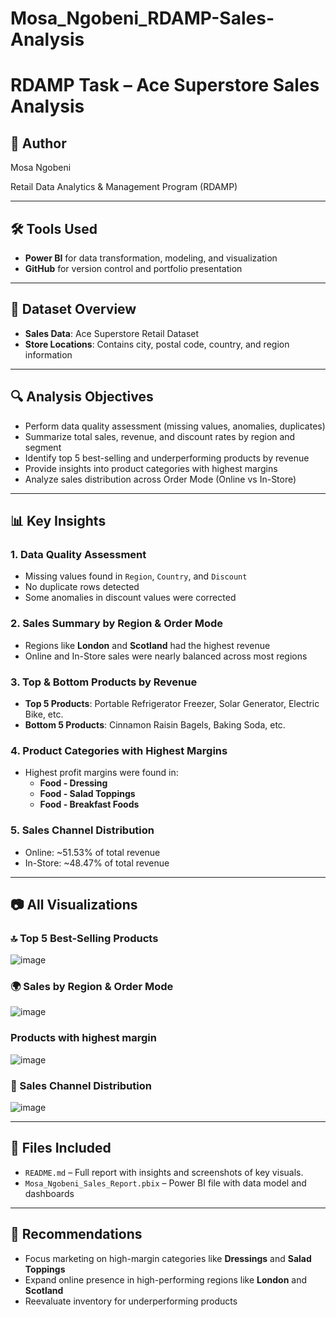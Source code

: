 # Mosa_Ngobeni_RDAMP-Sales-Analysis

# RDAMP Task – Ace Superstore Sales Analysis

## 👤 Author
Mosa Ngobeni


Retail Data Analytics & Management Program (RDAMP)

---

## 🛠️ Tools Used
- **Power BI** for data transformation, modeling, and visualization
- **GitHub** for version control and portfolio presentation

---

## 📁 Dataset Overview
- **Sales Data**: Ace Superstore Retail Dataset
- **Store Locations**: Contains city, postal code, country, and region information

---

## 🔍 Analysis Objectives
- Perform data quality assessment (missing values, anomalies, duplicates)
- Summarize total sales, revenue, and discount rates by region and segment
- Identify top 5 best-selling and underperforming products by revenue
- Provide insights into product categories with highest margins
- Analyze sales distribution across Order Mode (Online vs In-Store)

---

## 📊 Key Insights

### 1. Data Quality Assessment
- Missing values found in `Region`, `Country`, and `Discount`
- No duplicate rows detected
- Some anomalies in discount values were corrected

### 2. Sales Summary by Region & Order Mode
- Regions like **London** and **Scotland** had the highest revenue
- Online and In-Store sales were nearly balanced across most regions

### 3. Top & Bottom Products by Revenue
- **Top 5 Products**: Portable Refrigerator Freezer, Solar Generator, Electric Bike, etc.
- **Bottom 5 Products**: Cinnamon Raisin Bagels, Baking Soda, etc.

### 4. Product Categories with Highest Margins
- Highest profit margins were found in:
  - **Food - Dressing**
  - **Food - Salad Toppings**
  - **Food - Breakfast Foods**

### 5. Sales Channel Distribution
- Online: ~51.53% of total revenue
- In-Store: ~48.47% of total revenue

---

## 📷 All Visualizations


### 🔝 Top 5 Best-Selling Products
![image](https://github.com/user-attachments/assets/5ce19938-56e8-4c38-8a29-b3f41a6b4633)


### 🌍 Sales by Region & Order Mode
![image](https://github.com/user-attachments/assets/27e4a3ef-8241-43bd-8900-ecfab8202ede)

### Products with highest margin
![image](https://github.com/user-attachments/assets/7655597e-8759-4edf-8aaf-336be8a8af64)


### 🛒 Sales Channel Distribution
![image](https://github.com/user-attachments/assets/de0d1581-fb6d-4f8b-9c4e-b173dc7b8d6b)




---

## 📎 Files Included
- `README.md` – Full report with insights and screenshots of key visuals.
- `Mosa_Ngobeni_Sales_Report.pbix` – Power BI file with data model and dashboards

---

## 📌 Recommendations
- Focus marketing on high-margin categories like **Dressings** and **Salad Toppings**
- Expand online presence in high-performing regions like **London** and **Scotland**
- Reevaluate inventory for underperforming products

